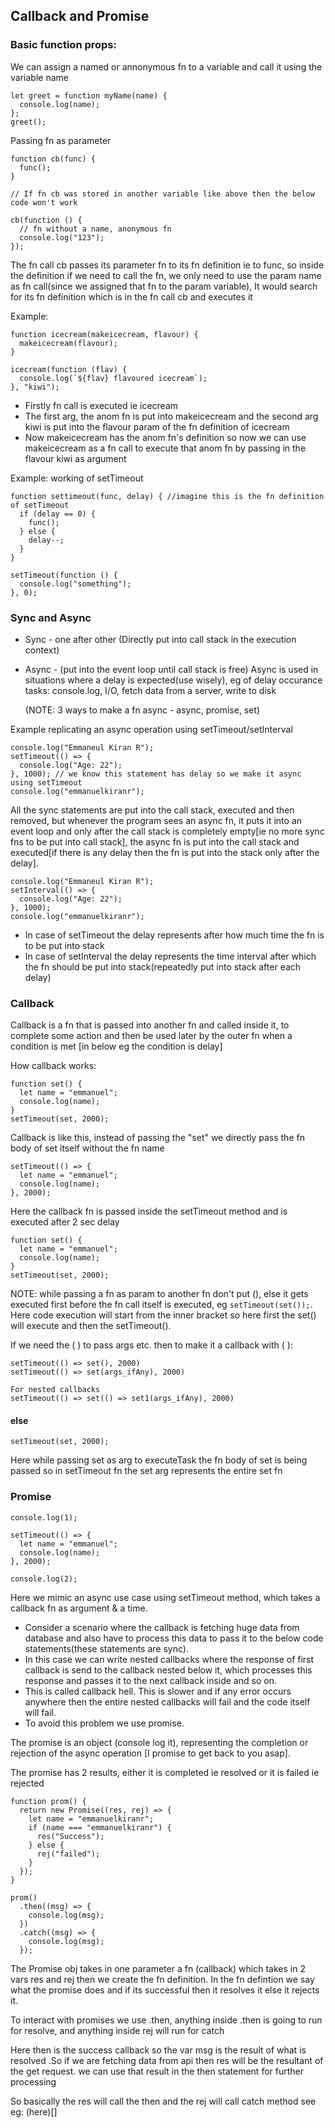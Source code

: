 ## Callback and Promise

### Basic function props:

We can assign a named or annonymous fn to a variable and call it using the variable name

```
let greet = function myName(name) {
  console.log(name);
};
greet();
```

Passing fn as parameter

```
function cb(func) {
  func();
}

// If fn cb was stored in another variable like above then the below code won't work

cb(function () {
  // fn without a name, anonymous fn
  console.log("123");
});
```

The fn call cb passes its parameter fn to its fn definition ie to func, so inside the definition if we need to call the fn, we only need to use the param name as fn call(since we assigned that fn to the param variable), It would search for its fn definition which is in the fn call cb and executes it

Example:

```
function icecream(makeicecream, flavour) {
  makeicecream(flavour);
}

icecream(function (flav) {
  console.log(`${flav} flavoured icecream`);
}, "kiwi");
```

- Firstly fn call is executed ie icecream
- The first arg, the anom fn is put into makeicecream and the second arg kiwi is put into the flavour param of the fn definition of icecream
- Now makeicecream has the anom fn's definition so now we can use makeicecream as a fn call to execute that anom fn by passing in the flavour kiwi as argument

Example: working of setTimeout

```
function settimeout(func, delay) { //imagine this is the fn definition of setTimeout
  if (delay == 0) {
    func();
  } else {
    delay--;
  }
}

setTimeout(function () {
  console.log("something");
}, 0);
```

### Sync and Async

- Sync - one after other (Directly put into call stack in the execution context)
- Async - (put into the event loop until call stack is free) Async is used in situations where a delay is expected(use wisely), eg of delay occurance tasks: console.log, I/O, fetch data from a server, write to disk

  (NOTE: 3 ways to make a fn async - async, promise, set)

Example replicating an async operation using setTimeout/setInterval

```
console.log("Emmaneul Kiran R");
setTimeout(() => {
  console.log("Age: 22");
}, 1000); // we know this statement has delay so we make it async using setTimeout
console.log("emmanuelkiranr");
```

All the sync statements are put into the call stack, executed and then removed, but whenever the program sees an async fn, it puts it into an event loop and only after the call stack is completely empty[ie no more sync fns to be put into call stack], the async fn is put into the call stack and executed[if there is any delay then the fn is put into the stack only after the delay].

```
console.log("Emmaneul Kiran R");
setInterval(() => {
  console.log("Age: 22");
}, 1000);
console.log("emmanuelkiranr");
```

- In case of setTimeout the delay represents after how much time the fn is to be put into stack
- In case of setInterval the delay represents the time interval after which the fn should be put into stack(repeatedly put into stack after each delay)

### Callback

Callback is a fn that is passed into another fn and called inside it, to complete some action and then be used later by the outer fn when a condition is met [in below eg the condition is delay]

How callback works:

```
function set() {
  let name = "emmanuel";
  console.log(name);
}
setTimeout(set, 2000);
```

Callback is like this, instead of passing the "set" we directly pass the fn body of set itself without the fn name

```
setTimeout(() => {
  let name = "emmanuel";
  console.log(name);
}, 2000);
```

Here the callback fn is passed inside the setTimeout method and is executed after 2 sec delay

```
function set() {
  let name = "emmanuel";
  console.log(name);
}
setTimeout(set, 2000);
```

NOTE: while passing a fn as param to another fn don't put (), else it gets executed first before the fn call itself is executed, eg `setTimeout(set());`. Here code execution will start from the inner bracket so here first the set() will execute and then the setTimeout().

If we need the ( ) to pass args etc. then to make it a callback with ( ):

```
setTimeout(() => set(), 2000)
setTimeout(() => set(args_ifAny), 2000)

For nested callbacks
setTimeout(() => set(() => set1(args_ifAny), 2000)
```

#### else

```
setTimeout(set, 2000);
```

Here while passing set as arg to executeTask the fn body of set is being passed so in setTimeout fn the set arg represents the entire set fn

### Promise

```
console.log(1);

setTimeout(() => {
  let name = "emmanuel";
  console.log(name);
}, 2000);

console.log(2);
```

Here we mimic an async use case using setTimeout method, which takes a callback fn as argument & a time.

- Consider a scenario where the callback is fetching huge data from database and also have to process this data to pass it to the below code statements(these statements are sync).
- In this case we can write nested callbacks where the response of first callback is send to the callback nested below it, which processes this response and passes it to the next callback inside and so on.
- This is called callback hell. This is slower and if any error occurs anywhere then the entire nested callbacks will fail and the code itself will fail.
- To avoid this problem we use promise.

The promise is an object (console log it), representing the completion or rejection of the async operation
[I promise to get back to you asap].

The promise has 2 results, either it is completed ie resolved or it is failed ie rejected

```
function prom() {
  return new Promise((res, rej) => {
    let name = "emmanuelkiranr";
    if (name === "emmanuelkiranr") {
      res("Success");
    } else {
      rej("failed");
    }
  });
}

prom()
  .then((msg) => {
    console.log(msg);
  })
  .catch((msg) => {
    console.log(msg);
  });
```

The Promise obj takes in one parameter a fn (callback) which takes in 2 vars res and rej then we create the fn definition.
In the fn defintion we say what the promise does and if its successful then it resolves it else it rejects it.

To interact with promises we use .then, anything inside .then is going to run for resolve, and anything inside rej will run for catch

Here then is the success callback so the var msg is the result of what is resolved .So if we are fetching data from api
then res will be the resultant of the get request. we can use that result in the then statement for further processing

So basically the res will call the then and the rej will call catch method see eg: (here)[]
